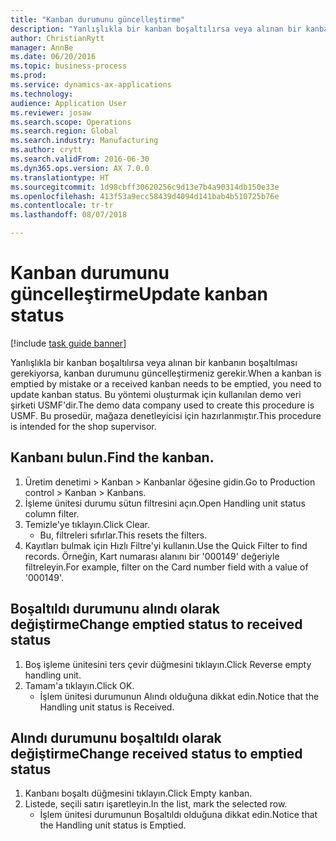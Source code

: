 ```yaml
--- 
title: "Kanban durumunu güncelleştirme"
description: "Yanlışlıkla bir kanban boşaltılırsa veya alınan bir kanbanın boşaltılması gerekiyorsa, kanban durumunu güncelleştirmeniz gerekir."
author: ChristianRytt
manager: AnnBe
ms.date: 06/20/2016
ms.topic: business-process
ms.prod: 
ms.service: dynamics-ax-applications
ms.technology: 
audience: Application User
ms.reviewer: josaw
ms.search.scope: Operations
ms.search.region: Global
ms.search.industry: Manufacturing
ms.author: crytt
ms.search.validFrom: 2016-06-30
ms.dyn365.ops.version: AX 7.0.0
ms.translationtype: HT
ms.sourcegitcommit: 1d98cbff30620256c9d13e7b4a90314db150e33e
ms.openlocfilehash: 413f53a9ecc58439d4094d141bab4b510725b76e
ms.contentlocale: tr-tr
ms.lasthandoff: 08/07/2018

---
```

# <a name="update-kanban-status"></a><span data-ttu-id="ab043-103">Kanban durumunu güncelleştirme</span><span class="sxs-lookup"><span data-stu-id="ab043-103">Update kanban status</span></span>

[!include [task guide banner](../../includes/task-guide-banner.md)]

<span data-ttu-id="ab043-104">Yanlışlıkla bir kanban boşaltılırsa veya alınan bir kanbanın boşaltılması gerekiyorsa, kanban durumunu güncelleştirmeniz gerekir.</span><span class="sxs-lookup"><span data-stu-id="ab043-104">When a kanban is emptied by mistake or a received kanban needs to be emptied, you need to update kanban status.</span></span> <span data-ttu-id="ab043-105">Bu yöntemi oluşturmak için kullanılan demo veri şirketi USMF'dir.</span><span class="sxs-lookup"><span data-stu-id="ab043-105">The demo data company used to create this procedure is USMF.</span></span> <span data-ttu-id="ab043-106">Bu prosedür, mağaza denetleyicisi için hazırlanmıştır.</span><span class="sxs-lookup"><span data-stu-id="ab043-106">This procedure is intended for the shop supervisor.</span></span>


## <a name="find-the-kanban"></a><span data-ttu-id="ab043-107">Kanbanı bulun.</span><span class="sxs-lookup"><span data-stu-id="ab043-107">Find the kanban.</span></span>
1. <span data-ttu-id="ab043-108">Üretim denetimi > Kanban > Kanbanlar öğesine gidin.</span><span class="sxs-lookup"><span data-stu-id="ab043-108">Go to Production control > Kanban > Kanbans.</span></span>
2. <span data-ttu-id="ab043-109">İşleme ünitesi durumu sütun filtresini açın.</span><span class="sxs-lookup"><span data-stu-id="ab043-109">Open Handling unit status column filter.</span></span>
3. <span data-ttu-id="ab043-110">Temizle'ye tıklayın.</span><span class="sxs-lookup"><span data-stu-id="ab043-110">Click Clear.</span></span>
    * <span data-ttu-id="ab043-111">Bu, filtreleri sıfırlar.</span><span class="sxs-lookup"><span data-stu-id="ab043-111">This resets the filters.</span></span>  
4. <span data-ttu-id="ab043-112">Kayıtları bulmak için Hızlı Filtre'yi kullanın.</span><span class="sxs-lookup"><span data-stu-id="ab043-112">Use the Quick Filter to find records.</span></span> <span data-ttu-id="ab043-113">Örneğin, Kart numarası alanını bir '000149' değeriyle filtreleyin.</span><span class="sxs-lookup"><span data-stu-id="ab043-113">For example, filter on the Card number field with a value of '000149'.</span></span>

## <a name="change-emptied-status-to-received-status"></a><span data-ttu-id="ab043-114">Boşaltıldı durumunu alındı olarak değiştirme</span><span class="sxs-lookup"><span data-stu-id="ab043-114">Change emptied status to received status</span></span>
1. <span data-ttu-id="ab043-115">Boş işleme ünitesini ters çevir düğmesini tıklayın.</span><span class="sxs-lookup"><span data-stu-id="ab043-115">Click Reverse empty handling unit.</span></span>
2. <span data-ttu-id="ab043-116">Tamam'a tıklayın.</span><span class="sxs-lookup"><span data-stu-id="ab043-116">Click OK.</span></span>
    * <span data-ttu-id="ab043-117">İşlem ünitesi durumunun Alındı olduğuna dikkat edin.</span><span class="sxs-lookup"><span data-stu-id="ab043-117">Notice that the Handling unit status is Received.</span></span>  

## <a name="change-received-status-to-emptied-status"></a><span data-ttu-id="ab043-118">Alındı durumunu boşaltıldı olarak değiştirme</span><span class="sxs-lookup"><span data-stu-id="ab043-118">Change received status to emptied status</span></span>
1. <span data-ttu-id="ab043-119">Kanbanı boşaltı düğmesini tıklayın.</span><span class="sxs-lookup"><span data-stu-id="ab043-119">Click Empty kanban.</span></span>
2. <span data-ttu-id="ab043-120">Listede, seçili satırı işaretleyin.</span><span class="sxs-lookup"><span data-stu-id="ab043-120">In the list, mark the selected row.</span></span>
    * <span data-ttu-id="ab043-121">İşlem ünitesi durumunun Boşaltıldı olduğuna dikkat edin.</span><span class="sxs-lookup"><span data-stu-id="ab043-121">Notice that the Handling unit status is Emptied.</span></span>  


